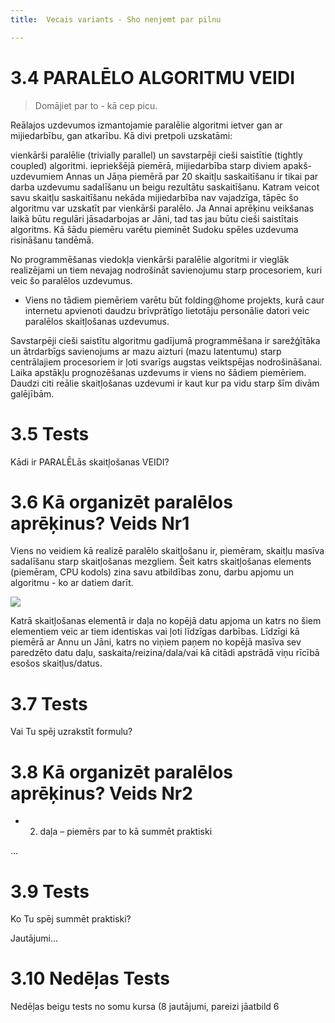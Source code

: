 ```yaml
---
title:  Vecais variants - Sho nenjemt par pilnu

---
```




#  3.4 PARALĒLO ALGORITMU VEIDI

> Domājiet par to - kā cep picu.

Reālajos uzdevumos izmantojamie paralēlie algoritmi ietver gan ar mijiedarbību, gan atkarību. Kā divi pretpoli uzskatāmi:

vienkārši paralēlie (trivially parallel) un
savstarpēji cieši saistītie (tightly coupled) algoritmi.
iepriekšējā piemērā, mijiedarbība starp diviem apakš-uzdevumiem Annas un Jāņa piemērā par 20 skaitļu saskaitīšanu ir tikai par darba uzdevumu sadalīšanu un beigu rezultātu saskaitīšanu. Katram veicot savu skaitļu saskaitīšanu nekāda mijiedarbība nav vajadzīga, tāpēc šo algoritmu var uzskatīt par vienkārši paralēlo. Ja Annai aprēķinu veikšanas laikā būtu regulāri jāsadarbojas ar Jāni, tad tas jau būtu cieši saistītais algoritms. Kā šādu piemēru varētu pieminēt Sudoku spēles uzdevuma risināšanu tandēmā.

No programmēšanas viedokļa vienkārši paralēlie algoritmi ir vieglāk realizējami un tiem nevajag nodrošināt savienojumu starp procesoriem, kuri veic šo paralēlos uzdevumus.  
- Viens no tādiem piemēriem varētu būt folding@home projekts, kurā caur internetu apvienoti daudzu brīvprātīgo lietotāju personālie datori veic paralēlos skaitļošanas uzdevumus.

Savstarpēji cieši saistītu algoritmu gadījumā programmēšana ir sarežģītāka un ātrdarbīgs savienojums ar mazu aizturi (mazu latentumu) starp centrālajiem procesoriem ir ļoti svarīgs augstas veiktspējas nodrošināšanai. Laika apstākļu prognozēšanas uzdevums ir viens no šādiem piemēriem. Daudzi citi reālie skaitļošanas uzdevumi ir kaut kur pa vidu starp šīm divām galējībām.

#  3.5 Tests
Kādi ir PARALĒLās skaitļošanas VEIDI?



# 3.6 Kā organizēt paralēlos aprēķinus? Veids Nr1 

Viens no veidiem kā realizē paralēlo skaitļošanu ir, piemēram, skaitļu masīva sadalīšanu starp skaitļošanas mezgliem. Šeit katrs skaitļošanas elements (piemēram, CPU kodols) zina savu atbildības zonu, darbu apjomu un algoritmu - ko ar datiem darīt.

![](https://hpc-ievads.netlify.app/_astro/distribution.f7d79adf_ZxvPHX.avif)

Katrā skaitļošanas elementā ir daļa no kopējā datu apjoma un katrs no šiem elementiem veic ar tiem identiskas vai ļoti līdzīgas darbības. Līdzīgi kā piemērā ar Annu un Jāni, katrs no viņiem paņem no kopējā masīva sev paredzēto datu daļu,
saskaita/reizina/dala/vai kā citādi apstrādā viņu rīcībā esošos skaitļus/datus.

# 3.7 Tests 
Vai Tu spēj uzrakstīt formulu?

# 3.8 Kā organizēt paralēlos aprēķinus? Veids Nr2

- 2. daļa – piemērs par to kā summēt praktiski

...

# 3.9 Tests
Ko Tu spēj summēt praktiski?

Jautājumi...

# 3.10 Nedēļas Tests 
Nedēļas beigu tests no somu kursa (8 jautājumi, pareizi jāatbild 6